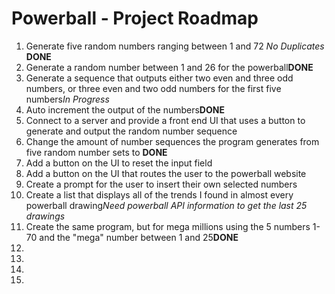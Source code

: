 <h1>Powerball - Project Roadmap</h1>

<ol>
  <li>Generate five random numbers ranging between 1 and 72 <i>No Duplicates</i> <b>DONE</b></li>
  <li>Generate a random number between 1 and 26 for the powerball<b>DONE</b></li>
  <li>Generate a sequence that outputs either two even and three odd numbers, or three even and two odd numbers for the first five numbers<i>In Progress</i></li>
  <li>Auto increment the output of the numbers<b>DONE</b></li>
  <li>Connect to a server and provide a front end UI that uses a button to generate and output the random number sequence</li>
  <li>Change the amount of number sequences the program generates from five random number sets to <b>DONE</b></li>
  <li>Add a button on the UI to reset the input field</li>
  <li>Add a button on the UI that routes the user to the powerball website</li>
  <li>Create a prompt for the user to insert their own selected numbers</li>
  <li>Create a list that displays all of the trends I found in almost every powerball drawing<i>Need powerball API information to get the last 25 drawings</i></li>
  <li>Create the same program, but for mega millions using the 5 numbers 1-70 and the "mega" number between 1 and 25<b>DONE</b></li>
  <li></li>
  <li></li>
  <li></li>
  <li></li>
</ol>

